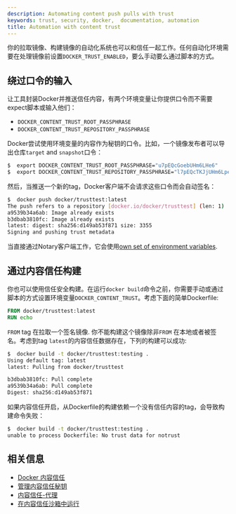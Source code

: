 ```yaml
---
description: Automating content push pulls with trust
keywords: trust, security, docker,  documentation, automation
title: Automation with content trust
---
```


你的拉取镜像、构建镜像的自动化系统也可以和信任一起工作。任何自动化环境需要在处理镜像前设置`DOCKER_TRUST_ENABLED`，要么手动要么通过脚本的方式。

## 绕过口令的输入

让工具封装Docker并推送信任内容，有两个环境变量让你提供口令而不需要expect脚本或输入他们：

 - `DOCKER_CONTENT_TRUST_ROOT_PASSPHRASE`
 - `DOCKER_CONTENT_TRUST_REPOSITORY_PASSPHRASE`

Docker尝试使用环境变量的内容作为秘钥的口令。比如，一个镜像发布者可以导出仓库`target` and `snapshot`口令：

```bash
$  export DOCKER_CONTENT_TRUST_ROOT_PASSPHRASE="u7pEQcGoebUHm6LHe6"
$  export DOCKER_CONTENT_TRUST_REPOSITORY_PASSPHRASE="l7pEQcTKJjUHm6Lpe4"
```

然后，当推送一个新的tag，Docker客户端不会请求这些口令而会自动签名：

```bash
$  docker push docker/trusttest:latest
The push refers to a repository [docker.io/docker/trusttest] (len: 1)
a9539b34a6ab: Image already exists
b3dbab3810fc: Image already exists
latest: digest: sha256:d149ab53f871 size: 3355
Signing and pushing trust metadata
```

当直接通过Notary客户端工作，它会使用[own set of environment variables](/notary/reference/client-config.md#environment-variables-optional).

## 通过内容信任构建

你也可以使用信任安全构建。在运行`docker build`命令之前，你需要手动或通过脚本的方式设置环境变量`DOCKER_CONTENT_TRUST`。考虑下面的简单Dockerfile:

```Dockerfile
FROM docker/trusttest:latest
RUN echo
```

`FROM` tag 在拉取一个签名镜像. 你不能构建这个镜像除非`FROM` 在本地或者被签名。考虑到tag `latest`的内容信任数据存在，下列的构建可以成功:
```bash
$  docker build -t docker/trusttest:testing .
Using default tag: latest
latest: Pulling from docker/trusttest

b3dbab3810fc: Pull complete
a9539b34a6ab: Pull complete
Digest: sha256:d149ab53f871
```

如果内容信任开启，从Dockerfile的构建依赖一个没有信任内容的tag，会导致构建命令失败：

```bash
$  docker build -t docker/trusttest:testing .
unable to process Dockerfile: No trust data for notrust
```

## 相关信息

* [Docker 内容信任](content_trust.md)
* [管理内容信任秘钥](trust_key_mng.md)
* [内容信任-代理](trust_delegation.md)
* [在内容信任沙箱中运行](trust_sandbox.md)